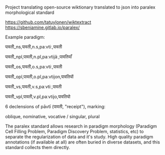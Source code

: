 Project translating open-source wiktionary translated to json  into paralex morphological standard

https://github.com/tatuylonen/wiktextract
https://sbeniamine.gitlab.io/paralex/

Example paradigm:

पावती_ns,पावती,n.s,paːvtiː,पावती

पावती_npl,पावती,n.pl,paːvtijãː,पावतियाँ

पावती_os,पावती,o.s,paːvtiː,पावती

पावती_opl,पावती,o.pl,paːvtijon,पावतियों

पावती_vs,पावती,v.s,paːvtiː,पावती

पावती_vpl,पावती,v.pl,paːvtijo,पावतियो

6 declensions of pāvtī (पावती, "receipt"), marking:

oblique, nominative, vocative / singular, plural

The paralex standard allows research in paradigm morphology (Paradigm Cell Filling Problem, Paradigm Discovery Problem, statistics, etc) to separate the regularization of data and it's study. High quality paradigm annotations (if available at all) are often buried in diverse datasets, and this standard collects them directly.
